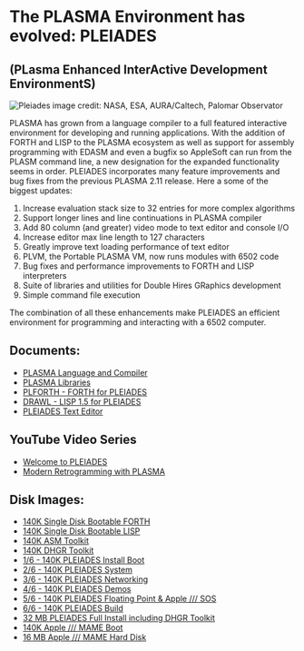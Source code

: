 # The PLASMA Environment has evolved: PLEIADES

## (**PL**asma **E**nhanced **I**nter**A**ctive **D**evelopment **E**nvironment**S**)

![Pleiades](https://upload.wikimedia.org/wikipedia/commons/thumb/4/4e/Pleiades_large.jpg/1024px-Pleiades_large.jpg)
image credit: NASA, ESA, AURA/Caltech, Palomar Observator

PLASMA has grown from a language compiler to a full featured interactive environment for developing and running applications. With the addition of FORTH and LISP to the PLASMA ecosystem as well as support for assembly programming with EDASM and even a bugfix so AppleSoft can run from the PLASM command line, a new designation for the expanded functionality seems in order.
PLEIADES incorporates many feature improvements and bug fixes from the previous PLASMA 2.11 release. Here a some of the biggest updates:

1. Increase evaluation stack size to 32 entries for more complex algorithms
2. Support longer lines and line continuations in PLASMA compiler
3. Add 80 column (and greater) video mode to text editor and console I/O
4. Increase editor max line length to 127 characters
5. Greatly improve text loading performance of text editor
6. PLVM, the Portable PLASMA VM, now runs modules with 6502 code
7. Bug fixes and performance improvements to FORTH and LISP interpreters
8. Suite of libraries and utilities for Double Hires GRaphics development
9. Simple command file execution

The combination of all these enhancements make PLEIADES an efficient environment for programming and interacting with a 6502 computer. 

## Documents:
- [PLASMA Language and Compiler](https://github.com/dschmenk/PLASMA/blob/master/doc/PLASMA.md)
- [PLASMA Libraries](https://github.com/dschmenk/PLASMA/wiki)
- [PLFORTH - FORTH for PLEIADES](https://github.com/dschmenk/PLASMA/blob/master/doc/PLFORTH.md)
- [DRAWL - LISP 1.5 for PLEIADES](https://github.com/dschmenk/PLASMA/blob/master/doc/DRAWL.md)
- [PLEIADES Text Editor](https://github.com/dschmenk/PLASMA/blob/master/doc/Editor.md)

## YouTube Video Series
- [Welcome to PLEIADES](https://youtu.be/nrCwYxA_N_E)
- [Modern Retrogramming with PLASMA](https://www.youtube.com/playlist?list=PLlPKgUMQbJ79VJvZRfv1CJQf4SP2Gw3yU)

## Disk Images:

- [140K Single Disk Bootable FORTH](https://github.com/dschmenk/PLASMA/blob/master/images/apple/PLFORTH.po)
- [140K Single Disk Bootable LISP](https://github.com/dschmenk/PLASMA/blob/master/images/apple/DRAWL.po)
- [140K ASM Toolkit](https://github.com/dschmenk/PLASMA/blob/master/images/apple/ASM-TK.po)
- [140K DHGR Toolkit](https://github.com/dschmenk/PLASMA/blob/master/images/apple/DHGR-TK.po)
- [1/6 - 140K PLEIADES Install Boot](https://github.com/dschmenk/PLASMA/blob/master/images/apple/PLEIADES-2.20-INST.po)
- [2/6 - 140K PLEIADES System](https://github.com/dschmenk/PLASMA/blob/master/images/apple/PLEIADES-2.20-SYS.po)
- [3/6 - 140K PLEIADES Networking](https://github.com/dschmenk/PLASMA/blob/master/images/apple/PLEIADES-2.20-INET.po)
- [4/6 - 140K PLEIADES Demos](https://github.com/dschmenk/PLASMA/blob/master/images/apple/PLEIADES-2.20-DEMOS.po)
- [5/6 - 140K PLEIADES Floating Point & Apple /// SOS](https://github.com/dschmenk/PLASMA/blob/master/images/apple/PLEIADES-2.20-FPSOS.po)
- [6/6 - 140K PLEIADES Build](https://github.com/dschmenk/PLASMA/blob/master/images/apple/PLEIADES-2.20-BLD.po)
- [32 MB PLEIADES Full Install including DHGR Toolkit](https://github.com/dschmenk/PLASMA/blob/master/images/apple/PLEIADES-2.20.po)
- [140K Apple /// MAME Boot](https://github.com/dschmenk/PLASMA/blob/master/images/apple/PLEIADES-A3MAME.po)
- [16 MB Apple /// MAME Hard Disk](https://github.com/dschmenk/PLASMA/blob/master/images/apple/apple3.hd)
